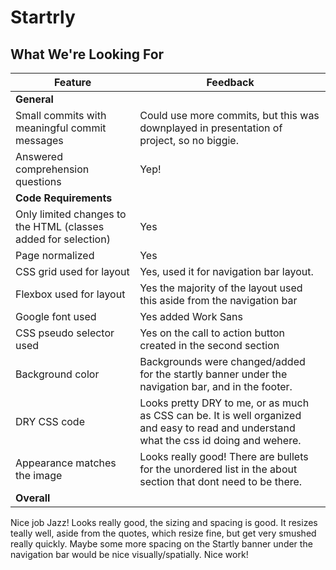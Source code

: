 # Startrly
## What We're Looking For

Feature | Feedback
--- | ---
**General** |
Small commits with meaningful commit messages | Could use more commits, but this was downplayed in presentation of project, so no biggie.
Answered comprehension questions | Yep!
**Code Requirements** |
Only limited changes to the HTML (classes added for selection) | Yes
Page normalized | Yes
CSS grid used for layout | Yes, used it for navigation bar layout.
Flexbox used for layout | Yes the majority of the layout used this aside from the navigation bar
Google font used | Yes added Work Sans
CSS pseudo selector used | Yes on the call to action button created in the second section
Background color | Backgrounds were changed/added for the startly banner under the navigation bar, and in the footer. 
DRY CSS code | Looks pretty DRY to me, or as much as CSS can be. It is well organized and easy to read and understand what the css id doing and wehere.
Appearance matches the image | Looks really good! There are bullets for the unordered list in the about section that dont need to be there.
**Overall** |
Nice job Jazz! Looks really good, the sizing and spacing is good. It resizes teally well, aside from the quotes, which resize fine, but get very smushed really quickly. Maybe some more spacing on the Startly banner under the navigation bar would be nice visually/spatially. Nice work!
